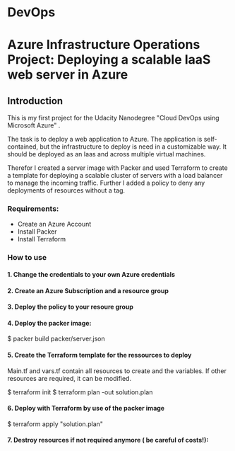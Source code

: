 # DevOps
# Azure Infrastructure Operations Project: Deploying a scalable IaaS web server in Azure

## Introduction


This is my first project for the Udacity Nanodegree "Cloud DevOps using Microsoft Azure" .

The task is to deploy a web application to Azure. The application is self-contained, but the infrastructure to deploy is need in a customizable way.
It should be deployed as an Iaas and across multiple virtual machines.

Therefor I created a server image with Packer and used Terraform to create a template for deploying a scalable cluster of servers with a load balancer to manage the incoming traffic.
Further I added a policy to deny any deployments of resources without a tag.

### Requirements:
- Create an Azure Account
- Install Packer
- Install Terraform

### How to use 
#### 1. Change the credentials to your own Azure credentials

#### 2. Create an Azure Subscription and a resource group

#### 3. Deploy the policy to your resoure group

#### 4. Deploy the packer image:

$ packer build packer/server.json

#### 5. Create the Terraform template for the ressources to deploy

Main.tf and vars.tf contain all resources to create and the variables. If other resources are required, it can be modified.

$ terraform init
$ terraform plan -out solution.plan

#### 6. Deploy with Terraform by use of the packer image

$ terraform apply "solution.plan"

#### 7. Destroy resources if not required anymore ( be careful of costs!):
